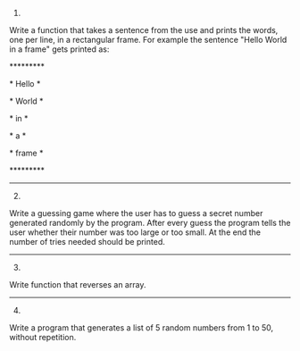 1.
Write a function that takes a sentence from the use and prints the words, one per line, in a rectangular frame. For example the sentence "Hello World in a frame" gets printed as:

\*\*\*\*\*\*\*\*\*

\* Hello \*

\* World \*

\* in    \*

\* a     \*

\* frame \*

\*\*\*\*\*\*\*\*\*

---

2.
Write a guessing game where the user has to guess a secret number generated randomly by the program.
After every guess the program tells the user whether their number was too large or too small.
At the end the number of tries needed should be printed.

---

3.
Write function that reverses an array.

---

4.
Write a program that generates a list of 5 random numbers from 1 to 50, without repetition.
